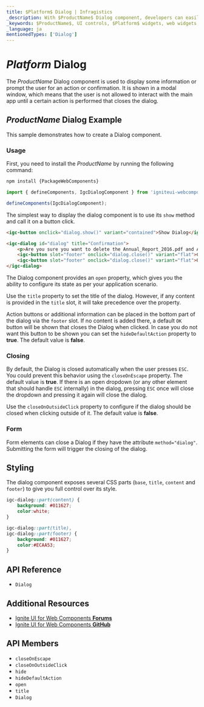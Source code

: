 ```yaml
---
title: $Platform$ Dialog | Infragistics
_description: With $ProductName$ Dialog component, developers can easily integrate a dialog window centered on top of app content.
_keywords: $ProductName$, UI controls, $Platform$ widgets, web widgets, UI widgets, $Platform$, Native $Platform$ Components Suite, Native $Platform$ Controls, Native $Platform$ Components Library, $Platform$ Dialog components
_language: ja
mentionedTypes: ['Dialog']
---
```


# $Platform$ Dialog

The $ProductName$ Dialog component is used to display some information or prompt the user for an action or confirmation. It is shown in a modal window, which means that the user is not allowed to interact with the main app until a certain action is performed that closes the dialog. 

## $ProductName$ Dialog Example

This sample demonstrates how to create a Dialog component.

<code-view style="height: 400px"
           data-demos-base-url="{environment:demosBaseUrl}"
           iframe-src="{environment:demosBaseUrl}/notifications/dialog-overview" alt="$Platform$ Dialog Example"
           github-src="notifications/dialog/overview">
</code-view>

<div class="divider--half"></div>

### Usage

<!-- WebComponents -->
First, you need to install the $ProductName$ by running the following command:

```cmd
npm install {PackageWebComponents}
```
<!-- end: WebComponents -->

```ts
import { defineComponents, IgcDialogComponent } from 'igniteui-webcomponents';

defineComponents(IgcDialogComponent);
```

The simplest way to display the dialog component is to use its `show` method and call it on a button click.

```html
<igc-button onclick="dialog.show()" variant="contained">Show Dialog</igc-button>

<igc-dialog id="dialog" title="Confirmation">
    <p>Are you sure you want to delete the Annual_Report_2016.pdf and Annual_Report_2017.pdf files?</p>
    <igc-button slot="footer" onclick="dialog.close()" variant="flat">Cancel</igc-button>
    <igc-button slot="footer" onclick="dialog.close()" variant="flat">OK</igc-button>
</igc-dialog>
```

The Dialog component provides an `open` property, which gives you the ability to configure its state as per your application scenario.

Use the `title` property to set the title of the dialog. However, if any content is provided in the `title` slot, it will take precedence over the property.

Action buttons or additional information can be placed in the bottom part of the dialog via the `footer` slot. If no content is added there, a default `OK` button will be shown that closes the Dialog when clicked. In case you do not want this button to be shown you can set the `hideDefaultAction` property to **true**. The default value is **false**.

### Closing

By default, the Dialog is closed automatically when the user presses `ESC`. You could prevent this behavior using the `closeOnEscape` property. The default value is **true**. If there is an open dropdown (or any other element that should handle `ESC` internally) in the dialog, pressing `ESC` once will close the dropdown and pressing it again will close the dialog.

Use the `closeOnOutsideClick` property to configure if the dialog should be closed when clicking outside of it. The default value is **false**.

<code-view style="height: 400px"
           data-demos-base-url="{environment:demosBaseUrl}"
           iframe-src="{environment:demosBaseUrl}/notifications/dialog-closing-variations" alt="$Platform$ Dialog Closing Variations"
           github-src="notifications/dialog/closing-variations">
</code-view>

### Form

Form elements can close a Dialog if they have the attribute `method="dialog"`. Submitting the form will trigger the closing of the dialog.

<code-view style="height: 500px"
           data-demos-base-url="{environment:demosBaseUrl}"
           iframe-src="{environment:demosBaseUrl}/notifications/dialog-form" alt="$Platform$ Dialog Form Example"
           github-src="notifications/dialog/form">
</code-view>

## Styling

The dialog component exposes several CSS parts (`base`, `title`, `content` and `footer`) to give you full control over its style.

```css
igc-dialog::part(content) {
    background: #011627;
    color:white;
}

igc-dialog::part(title),
igc-dialog::part(footer) {
    background: #011627;
    color:#ECAA53;
}
```

<code-view style="height: 400px"
           data-demos-base-url="{environment:demosBaseUrl}"
           iframe-src="{environment:demosBaseUrl}/notifications/dialog-styling" alt="$Platform$ Dialog Styling Example"
           github-src="notifications/dialog/styling">
</code-view>

## API Reference

* `Dialog`

<div class="divider--half"></div>

## Additional Resources

* [Ignite UI for Web Components **Forums**](https://www.infragistics.com/community/forums/f/ignite-ui-for-web-components)
* [Ignite UI for Web Components **GitHub**](https://github.com/IgniteUI/igniteui-webcomponents)

## API Members

- `closeOnEscape`
- `closeOnOutsideClick`
- `hide`
- `hideDefaultAction`
- `open`
- `title`
- `Dialog`